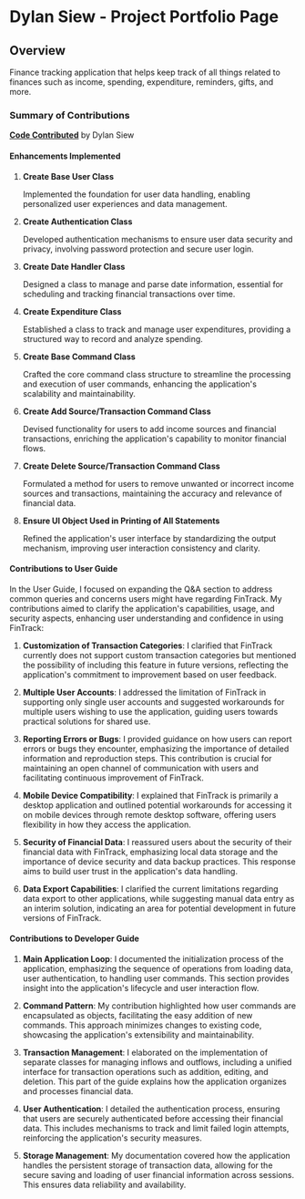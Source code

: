 # Dylan Siew - Project Portfolio Page

## Overview
Finance tracking application that helps keep track of all things related to finances such as income, spending, expenditure, reminders, gifts, and more. 

### Summary of Contributions
[**Code Contributed**](https://nus-cs2113-ay2324s2.github.io/tp-dashboard/?search=&sort=groupTitle&sortWithin=title&timeframe=commit&mergegroup=&groupSelect=groupByRepos&breakdown=true&checkedFileTypes=docs~functional-code~test-code~other&since=2024-02-23&tabOpen=true&tabType=authorship&tabAuthor=dylansiew&tabRepo=AY2324S2-CS2113-F14-4%2Ftp%5Bmaster%5D&authorshipIsMergeGroup=false&authorshipFileTypes=docs~functional-code~test-code~other&authorshipIsBinaryFileTypeChecked=false&authorshipIsIgnoredFilesChecked=false) by Dylan Siew

#### Enhancements Implemented

1. **Create Base User Class**

    Implemented the foundation for user data handling, enabling personalized user experiences and data management.

2. **Create Authentication Class**

    Developed authentication mechanisms to ensure user data security and privacy, involving password protection and secure user login.

3. **Create Date Handler Class**

    Designed a class to manage and parse date information, essential for scheduling and tracking financial transactions over time.

4. **Create Expenditure Class**

    Established a class to track and manage user expenditures, providing a structured way to record and analyze spending.

5. **Create Base Command Class**

    Crafted the core command class structure to streamline the processing and execution of user commands, enhancing the application's scalability and maintainability.

6. **Create Add Source/Transaction Command Class**

    Devised functionality for users to add income sources and financial transactions, enriching the application's capability to monitor financial flows.

7. **Create Delete Source/Transaction Command Class**

    Formulated a method for users to remove unwanted or incorrect income sources and transactions, maintaining the accuracy and relevance of financial data.

8. **Ensure UI Object Used in Printing of All Statements**

    Refined the application's user interface by standardizing the output mechanism, improving user interaction consistency and clarity.

#### Contributions to User Guide 

In the User Guide, I focused on expanding the Q&A section to address common queries and concerns users might have regarding FinTrack. My contributions aimed to clarify the application's capabilities, usage, and security aspects, enhancing user understanding and confidence in using FinTrack:

1. **Customization of Transaction Categories**: I clarified that FinTrack currently does not support custom transaction categories but mentioned the possibility of including this feature in future versions, reflecting the application's commitment to improvement based on user feedback.

2. **Multiple User Accounts**: I addressed the limitation of FinTrack in supporting only single user accounts and suggested workarounds for multiple users wishing to use the application, guiding users towards practical solutions for shared use.

3. **Reporting Errors or Bugs**: I provided guidance on how users can report errors or bugs they encounter, emphasizing the importance of detailed information and reproduction steps. This contribution is crucial for maintaining an open channel of communication with users and facilitating continuous improvement of FinTrack.

4. **Mobile Device Compatibility**: I explained that FinTrack is primarily a desktop application and outlined potential workarounds for accessing it on mobile devices through remote desktop software, offering users flexibility in how they access the application.

5. **Security of Financial Data**: I reassured users about the security of their financial data with FinTrack, emphasizing local data storage and the importance of device security and data backup practices. This response aims to build user trust in the application's data handling.

6. **Data Export Capabilities**: I clarified the current limitations regarding data export to other applications, while suggesting manual data entry as an interim solution, indicating an area for potential development in future versions of FinTrack.

#### Contributions to Developer Guide

1. **Main Application Loop**: I documented the initialization process of the application, emphasizing the sequence of operations from loading data, user authentication, to handling user commands. This section provides insight into the application's lifecycle and user interaction flow.

2. **Command Pattern**: My contribution highlighted how user commands are encapsulated as objects, facilitating the easy addition of new commands. This approach minimizes changes to existing code, showcasing the application's extensibility and maintainability.

3. **Transaction Management**: I elaborated on the implementation of separate classes for managing inflows and outflows, including a unified interface for transaction operations such as addition, editing, and deletion. This part of the guide explains how the application organizes and processes financial data.

4. **User Authentication**: I detailed the authentication process, ensuring that users are securely authenticated before accessing their financial data. This includes mechanisms to track and limit failed login attempts, reinforcing the application's security measures.

5. **Storage Management**: My documentation covered how the application handles the persistent storage of transaction data, allowing for the secure saving and loading of user financial information across sessions. This ensures data reliability and availability.
